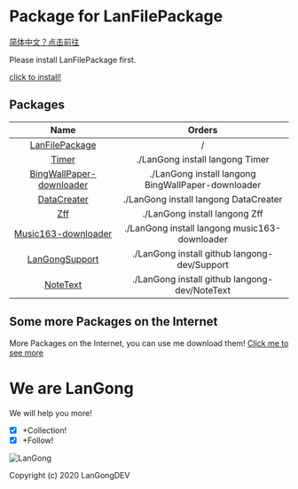 # Package for LanFilePackage

[简体中文？点击前往](/Package/ch/)

Please install LanFilePackage first.

[click to install!](https://langong-dev.github.io/LanFilePackage/)

## Packages

| Name | Orders |
|:---:|:---:|
| [LanFilePackage](https://langong-dev.github.io/LanFilePackage/) | / |
| [Timer](https://langong-dev.github.io/Timer/) | ./LanGong install langong Timer |
| [BingWallPaper-downloader](https://langong-dev.github.io/BingWallPaper-downloader/) | ./LanGong install langong BingWallPaper-downloader |
| [DataCreater](https://langong-dev.github.io/DataCreater/) | ./LanGong install langong DataCreater |
| [Zff](https://langong-dev.github.io/Zff/) | ./LanGong install langong Zff |
| [Music163-downloader](https://langong-dev.github.io/music163-downloader/) | ./LanGong install langong music163-downloader |
| [LanGongSupport](https://langong-dev.github.io/Support/) | ./LanGong install github langong-dev/Support |
| [NoteText](https://langong-dev.github.io/NoteText/) | ./LanGong install github langong-dev/NoteText |

## Some more Packages on the Internet

More Packages on the Internet, you can use me download them!
[Click me to see more](https://langong-dev.github.io/LanFilePackage/)

# We are LanGong

We will help you more!

- [x] +Collection!
- [x] +Follow!

![LanGong](/Package/img/LanGong-BlackLogo.png)

Copyright (c) 2020 LanGongDEV
